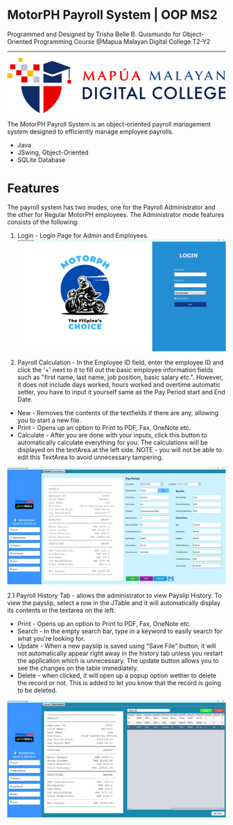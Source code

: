 # MotorPH Payroll System | OOP MS2

 Programmed and Designed by Trisha Belle B. Quismundo for Object-Oriented Programming Course @Mapua Malayan Digital College T2-Y2

---
![MMDC Logo](https://github.com/mmdc3sha/MotorPH_Payroll_System_OOP/blob/master/src/main/resources/images/mmdc_logo.png)

The MotorPH Payroll System is an object-oriented payroll management system designed to efficiently manage employee payrolls.

- Java
- JSwing, Object-Oriented
- SQLite Database

# Features
The payroll system has two modes, one for the Payroll Administrator and the other for Regular MotorPH employees. The Administrator mode features consists of the following:
1. Login - Login Page for Admin and Employees.
![LoginGUI](https://github.com/mmdc3sha/MotorPH_Payroll_System_OOP/blob/master/src/main/resources/images/Screenshot%202025-03-17%20040726.png)

2. Payroll Calculation - In the Employee ID field, enter the employee ID and click the '+' next to it to fill out the basic employee information fields such as "first name, last name, job position, basic salary etc.". However, it does not include days worked, hours worked and overtime automatic setter, you have to input it yourself same as the Pay Period start and End Date.
  * New - Removes the contents of the textfields if there are any, allowing you to start a new file.
  * Print - Opens up an option to Print to PDF, Fax, OneNote etc.
  * Calculate - After you are done with your inputs, click this button to automatically calculate everything for you. The calculations will be displayed on the textArea at the left side. NOTE - you will not be able to edit this TextArea to avoid unnecessary tampering.

![ Payroll Calculation](https://github.com/mmdc3sha/MotorPH_Payroll_System_OOP/blob/master/src/main/resources/images/Screenshot%202025-03-17%20041416.png)

2.1 Payroll History Tab - allows the administrator to view Payslip History. To view the payslip, select a row in the JTable and it will automatically display its contents in the textarea on the left.
  * Print - Opens up an option to Print to PDF, Fax, OneNote etc.
  * Search - In the empty search bar, type in a keyword to easily search for what you're looking for.
  * Update - When a new payslip is saved using "Save File" button, it will not automatically appear right away in the history tab unless you restart the application which is unnecessary. The update button allows you to see the changes on the table immediately.
  * Delete - when clicked, it will open up a popup option wether to delete the record or not. This is added to let you know that the record is going to be deleted.
 

![Payroll History Tab](https://github.com/mmdc3sha/MotorPH_Payroll_System_OOP/blob/master/src/main/resources/images/Screenshot%202025-03-17%20041445.png)

